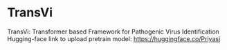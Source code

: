 # TransVi
TransVi: Transformer based Framework for  Pathogenic Virus Identification
Hugging-face link to upload pretrain model: https://huggingface.co/Priyasi
